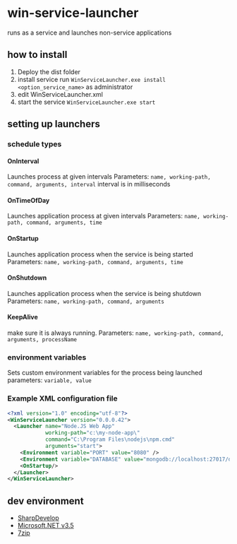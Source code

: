 # win-service-launcher
runs as a service and launches non-service applications

## how to install
1. Deploy the dist folder
2. install service run `WinServiceLauncher.exe install <option_service_name>` as administrator
3. edit WinServiceLauncher.xml 
3. start the service `WinServiceLauncher.exe start`

## setting up launchers

### schedule types
#### OnInterval
Launches process at given intervals
Parameters: `name, working-path, command, arguments, interval`
interval is in milliseconds

#### OnTimeOfDay
Launches application process at given intervals
Parameters: `name, working-path, command, arguments, time`

#### OnStartup
Launches application process when the service is being started
Parameters: `name, working-path, command, arguments, time`

#### OnShutdown
Launches application process when the service is being shutdown
Parameters: `name, working-path, command, arguments`

#### KeepAlive
make sure it is always running.
Parameters: `name, working-path, command, arguments, processName`

### environment variables
Sets custom environment variables for the process being launched 
parameters: `variable, value`

### Example XML configuration file
```xml
<?xml version="1.0" encoding="utf-8"?>
<WinServiceLauncher version="0.0.0.42">
  <Launcher name="Node.JS Web App" 
            working-path="c:\my-node-app\" 
            command="C:\Program Files\nodejs\npm.cmd" 
            arguments="start">
    <Environment variable="PORT" value="8080" />
    <Environment variable="DATABASE" value="mongodb://localhost:27017/dbname" />
    <OnStartup/>
  </Launcher>
</WinServiceLauncher>
```

## dev environment
- [SharpDevelop](http://www.icsharpcode.net/OpenSource/SD/Download/Default.aspx#SharpDevelop5x)
- [Microsoft.NET v3.5](https://dotnet.microsoft.com/download/thank-you/net35-sp1)
- [7zip](https://www.7-zip.org/download.html)
